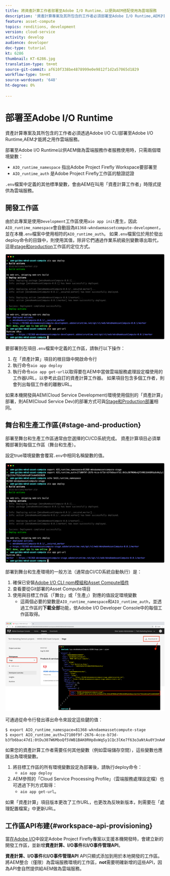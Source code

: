 ```yaml
---
title: 將資產計算工作者部署至Adobe I/O Runtime，以便與AEM搭配使用為雲端服務
description: '資產計算專案及其所包含的工作者必須部署至Adobe I/O Runtime,AEM才能將其當做雲端服務使用。 '
feature: asset-compute
topics: renditions, development
version: cloud-service
activity: develop
audience: developer
doc-type: tutorial
kt: 6286
thumbnail: KT-6286.jpg
translation-type: tm+mt
source-git-commit: af610f338be4878999e0e9812f1d2a57065d1829
workflow-type: tm+mt
source-wordcount: '648'
ht-degree: 0%

---
```



# 部署至Adobe I/O Runtime

資產計算專案及其所包含的工作者必須透過Adobe I/O CLI部署至Adobe I/O Runtime,AEM才能將之用作雲端服務。

部署至Adobe I/O Runtime以供AEM做為雲端服務作者服務使用時，只需兩個環境變數：

+ `AIO_runtime_namespace` 指出Adobe Project Firefly Workspace要部署至
+ `AIO_runtime_auth` 是Adobe Project Firefly工作區的驗證認證

`.env`檔案中定義的其他標準變數，會由AEM在叫用「資產計算工作者」時隱式提供為雲端服務。

## 開發工作區

由於此專案是使用`Development`工作區使用`aio app init`產生，因此`AIO_runtime_namespace`會自動設為`81368-wkndaemassetcompute-development`，並在本機`.env`檔案中使用相符的`AIO_runtime_auth`。  如果`.env`檔案位於用於發出deploy命令的目錄中，則使用其值，除非它們通過作業系統級別變數導出取代，這是[stage和production](#stage-and-production)工作區的定位方式。

![使用env變數部署AIO應用程式](./assets/runtime/development__aio.png)

要部署到在項目`.env`檔案中定義的工作區，請執行以下操作：

1. 在「資產計算」項目的根目錄中開啟命令行
1. 執行命令`aio app deploy`
1. 執行命令`aio app get-url`以取得要在AEM中當做雲端服務處理設定檔使用的工作器URL，以參考此自訂的資產計算工作器。 如果項目包含多個工作者，則會列出每個工作者的離散URL。

如果本機開發與AEM(Cloud Service Development)環境使用個別的「資產計算」部署，則AEM(Cloud Service Dev)的部署方式可與[Stage和Production部署](#stage-and-production)相同。

## 舞台和生產工作區{#stage-and-production}

部署至舞台和生產工作區通常由您選擇的CI/CD系統完成。 資產計算項目必須單獨部署到每個工作區（舞台和生產）。

設定true環境變數會覆寫`.env`中相同名稱變數的值。

![使用匯出變數來部署一體應用程式](./assets/runtime/stage__export-and-aio.png)

部署到舞台和生產環境的一般方法（通常由CI/CD系統自動執行）是：

1. 確保已安裝[Adobe I/O CLI npm模組和Asset Compute插件](../set-up/development-environment.md#aio)
1. 查看要從Git部署的Asset Compute項目
1. 使用與目標工作區（「舞台」或「生產」）對應的值設定環境變數
   + 這兩個必要的變數是`AIO_runtime_namespace`和`AIO_runtime_auth`，並透過工作區的&#x200B;__下載全部__&#x200B;功能，依Adobe I/O Developer Console中的每個工作區取得。

![Adobe Developer Console - AIO Runtime命名空間和驗證](./assets/runtime/stage-auth-namespace.png)

可通過從命令行發出導出命令來設定這些鍵的值：

```
$ export AIO_runtime_namespace=81368-wkndaemassetcompute-stage
$ export AIO_runtime_auth=27100f9f-2676-4cce-b73d-b3fb6bac47d1:0tDu307W6MboQf5VWB1BAK0RHp8xWqSy1CQc3lKe7f63o3aNtAu0Y3nAmN56502W
```

如果您的資產計算工作者需要任何其他變數（例如雲端儲存空間），這些變數也應匯出為環境變數。

1. 將目標工作區的所有環境變數設定為部署後，請執行deploy命令：
   + `aio app deploy`
1. AEM參照的「Cloud Service Processing Profile」（雲端服務處理設定檔）也可透過下列方式取得：
   + `aio app get-url`。

如果「資產計算」項目版本更改了工作URL，也更改為反映新版本，則需要在「處理配置檔案」中更新URL。

## 工作區API布建{#workspace-api-provisioning}

當[在Adobe I/O](../set-up/firefly.md)中設定Adobe Project Firefly專案以支援本機開發時，會建立新的開發工作區，並新增&#x200B;__資產計算、I/O事件__&#x200B;和&#x200B;__I/O事件管理API__。

__資產計算、I/O事件__&#x200B;和&#x200B;__I/O事件管理API__ API只顯式添加到用於本地開發的工作區。 將AEM整合（僅限）為雲端服務環境的工作區，__not__&#x200B;需要明確新增的這些API，因為API會自然提供給AEM做為雲端服務。
